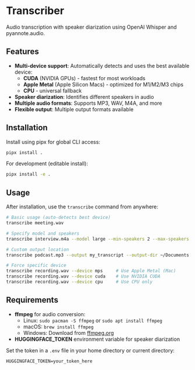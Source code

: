 # Transcriber

Audio transcription with speaker diarization using OpenAI Whisper and pyannote.audio.

## Features

- **Multi-device support**: Automatically detects and uses the best available device:
  - **CUDA** (NVIDIA GPUs) - fastest for most workloads
  - **Apple Metal** (Apple Silicon Macs) - optimized for M1/M2/M3 chips
  - **CPU** - universal fallback
- **Speaker diarization**: Identifies different speakers in audio
- **Multiple audio formats**: Supports MP3, WAV, M4A, and more
- **Flexible output**: Multiple output formats available

## Installation

Install using pipx for global CLI access:

```bash
pipx install .
```

For development (editable install):

```bash
pipx install -e .
```

## Usage

After installation, use the `transcribe` command from anywhere:

```bash
# Basic usage (auto-detects best device)
transcribe meeting.wav

# Specify model and speakers
transcribe interview.m4a --model large --min-speakers 2 --max-speakers 4

# Custom output location
transcribe podcast.mp3 --output my_transcript --output-dir ~/Documents

# Force specific device
transcribe recording.wav --device mps     # Use Apple Metal (Mac)
transcribe recording.wav --device cuda    # Use NVIDIA CUDA
transcribe recording.wav --device cpu     # Use CPU only
```

## Requirements

- **ffmpeg** for audio conversion:
  - Linux: `sudo pacman -S ffmpeg` or `sudo apt install ffmpeg`
  - macOS: `brew install ffmpeg`
  - Windows: Download from [ffmpeg.org](https://ffmpeg.org/)
- **HUGGINGFACE_TOKEN** environment variable for speaker diarization

Set the token in a `.env` file in your home directory or current directory:
```
HUGGINGFACE_TOKEN=your_token_here
```